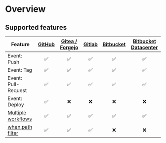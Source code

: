 # Overview

## Supported features

| Feature | [GitHub](github/) | [Gitea / Forgejo](gitea/) | [Gitlab](gitlab/) | [Bitbucket](bitbucket/) | [Bitbucket Datacenter](bitbucket_datacenter/) |
| --- | :---: | :---: | :---: | :---: | :---: |
| Event: Push | :white_check_mark: | :white_check_mark: | :white_check_mark: | :white_check_mark: | :white_check_mark: |
| Event: Tag | :white_check_mark: | :white_check_mark: | :white_check_mark: | :white_check_mark: | :white_check_mark: |
| Event: Pull-Request | :white_check_mark: | :white_check_mark: | :white_check_mark: | :white_check_mark: | :white_check_mark: |
| Event: Deploy | :white_check_mark: | :x: | :x: | :x: | :x: |
| [Multiple workflows](../../20-usage/25-workflows.md) | :white_check_mark: | :white_check_mark: | :white_check_mark: | :white_check_mark: | :white_check_mark: |
| [when.path filter](../../20-usage/20-workflow-syntax.md#path) | :white_check_mark: | :white_check_mark: | :white_check_mark: | :x: | :x: |
